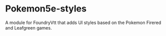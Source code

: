 # Pokemon5e-styles
A module for FoundryVtt that adds UI styles based on the Pokemon Firered and Leafgreen games.
